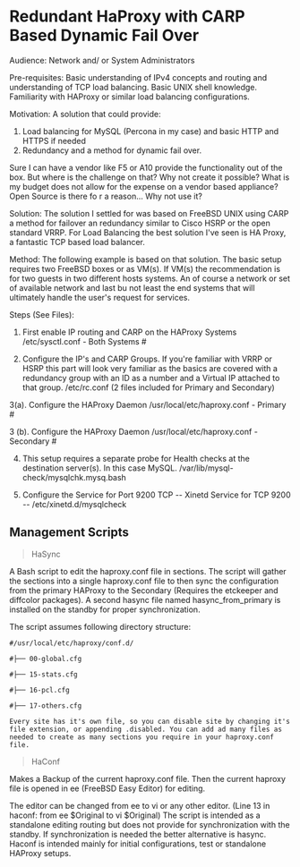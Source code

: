 # Redundant HaProxy with CARP Based Dynamic Fail Over

Audience: Network and/ or System Administrators

Pre-requisites: Basic understanding of IPv4 concepts and routing and understanding of TCP load balancing. Basic UNIX shell knowledge. Familiarity with HAProxy or similar load balancing configurations.

Motivation: 
A solution that could provide:
1. Load balancing for MySQL (Percona in my case) and basic HTTP and HTTPS if needed
2. Redundancy and a method for dynamic fail over. 

Sure I can have a vendor like F5 or A10 provide the functionality out of the box. But where is the challenge on that? Why not create it possible? What is my budget does not allow for the expense on a vendor based appliance?
Open Source is there fo r a reason... Why not use it?

Solution: The solution I settled for was based on FreeBSD UNIX using CARP a method for failover an redundancy similar to Cisco HSRP or the open standard VRRP. For Load Balancing the best solution I've seen is HA Proxy, a fantastic TCP based load balancer.

Method: The following example is based on that solution. The basic setup requires two FreeBSD boxes or as VM(s). If VM(s) the recommendation is for two guests in two different hosts systems. An of course a network or set of available network and last bu not least the end systems that will ultimately handle the user's request for services.

Steps (See Files):
1. First enable IP routing and CARP on the HAProxy Systems
/etc/sysctl.conf - Both Systems #

2. Configure the IP's and CARP Groups. If you're familiar with VRRP or HSRP this part will look very familiar as the basics are covered with a redundancy group with an ID as a number and a Virtual IP attached to that group.
/etc/rc.conf (2 files included for Primary and Secondary)

3(a). Configure the HAProxy Daemon
/usr/local/etc/haproxy.conf - Primary #

3 (b). Configure the HAProxy Daemon
/usr/local/etc/haproxy.conf - Secondary #

4. This setup requires a separate probe for Health checks at the destination server(s). In this case MySQL.
/var/lib/mysql-check/mysqlchk.mysq.bash

5. Configure the Service for Port 9200 TCP
 -- Xinetd Service for TCP 9200 -- 
/etc/xinetd.d/mysqlcheck

## Management Scripts
> HaSync

A Bash script to edit the haproxy.conf file in sections. The script will gather the sections into a single haproxy.conf file to then sync the configuration from the primary HAProxy to the Secondary (Requires the etckeeper and diffcolor packages). A second hasync file named hasync_from_primary is installed on the standby for proper synchronization.

The script assumes following directory structure:

```
#/usr/local/etc/haproxy/conf.d/

#├── 00-global.cfg

#├── 15-stats.cfg

#├── 16-pcl.cfg

#├── 17-others.cfg

Every site has it's own file, so you can disable site by changing it's file extension, or appending .disabled. You can add ad many files as needed to create as many sections you require in your haproxy.conf file.
```

> HaConf

Makes a Backup of the current haproxy.conf file. Then the current haproxy file is opened in ee (FreeBSD Easy Editor) for editing.

The editor can be changed from ee to vi or any other editor. (Line 13 in haconf: from ee $Original to vi $Original)
The script is intended as a standalone editing routing but does not provide for synchronization with the standby. If synchronization is needed the better alternative is hasync. Haconf is intended mainly for initial configurations, test or standalone HAProxy setups.
